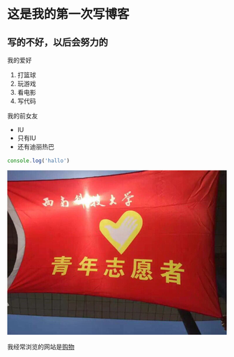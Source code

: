 # 这是我的第一次写博客
## 写的不好，以后会努力的

我的爱好
1. 打篮球
2. 玩游戏
3. 看电影
4. 写代码

我的前女友
* IU
* 只有IU
* 还有迪丽热巴

```javascript
console.log('hallo')
```
![这是我喜欢的图片](图片1.png)

我经常浏览的网站是[购物](https://taobao.com)

    
